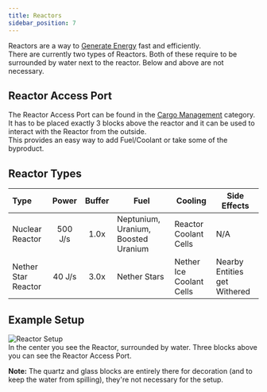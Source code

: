 ```yaml
---
title: Reactors
sidebar_position: 7
---
```


Reactors are a way to [Generate Energy](Electric-Machines) fast and efficiently.  
There are currently two types of Reactors. Both of these require to be surrounded by water next to the reactor. Below and above are not necessary.

## Reactor Access Port

The Reactor Access Port can be found in the [Cargo Management](Cargo-Management) category.  
It has to be placed exactly 3 blocks above the reactor and it can be used to interact with the Reactor from the outside.  
This provides an easy way to add Fuel/Coolant or take some of the byproduct.

## Reactor Types

| Type                |  Power  | Buffer | Fuel                                | Cooling                  | Side Effects                 |
|:------------------- |:-------:|:------:| ----------------------------------- | ------------------------ | ---------------------------- |
| Nuclear Reactor     | 500 J/s |  1.0x  | Neptunium, Uranium, Boosted Uranium | Reactor Coolant Cells    | N/A                          |
| Nether Star Reactor | 40 J/s  |  3.0x  | Nether Stars                        | Nether Ice Coolant Cells | Nearby Entities get Withered |

## Example Setup

![Reactor Setup](https://raw.githubusercontent.com/TheBusyBiscuit/Slimefun4-Wiki/master/images/multiblock-reactor.png)  
In the center you see the Reactor, surrounded by water. Three blocks above you can see the Reactor Access Port.

**Note:** The quartz and glass blocks are entirely there for decoration (and to keep the water from spilling), they're not necessary for the setup.

